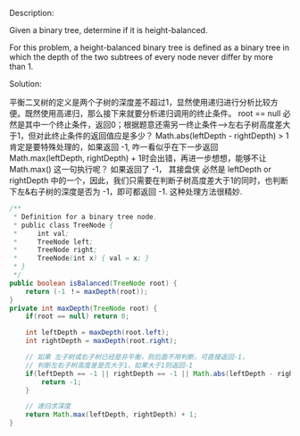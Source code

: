 Description:

Given a binary tree, determine if it is height-balanced.

For this problem, a height-balanced binary tree is defined as a binary tree in which the depth of the two subtrees of every node never differ by more than 1.

Solution:

平衡二叉树的定义是两个子树的深度差不超过1，显然使用递归进行分析比较方便。既然使用高递归，那么接下来就要分析递归调用的终止条件。 root == null 必然是其中一个终止条件，返回0；根据题意还需另一终止条件-->左右子树高度差大于1，但对此终止条件的返回值应是多少？
Math.abs(leftDepth - rightDepth) > 1 肯定是要特殊处理的，如果返回 -1, 咋一看似乎在下一步返回 Math.max(leftDepth, rightDepth) + 1时会出错，再进一步想想，能够不让 Math.max() 这一句执行呢？ 如果返回了 -1， 其接盘侠 必然是 leftDepth or rightDepth 中的一个，因此，我们只需要在判断子树高度差大于1的同时，也判断下左&右子树的深度是否为 -1，即可都返回 -1. 这种处理方法很精妙.

```java
/**
 * Definition for a binary tree node.
 * public class TreeNode {
 *     int val;
 *     TreeNode left;
 *     TreeNode right;
 *     TreeNode(int x) { val = x; }
 * }
 */
public boolean isBalanced(TreeNode root) {
    return (-1 ！= maxDepth(root));
}
private int maxDepth(TreeNode root) {
    if(root == null) return 0;

    int leftDepth = maxDepth(root.left);
    int rightDepth = maxDepth(root.right);

    // 如果 左子树或右子树已经是非平衡，则后面不用判断，可直接返回-1，
    // 判断左右子树高度差是否大于1，如果大于1则返回-1
    if(leftDepth == -1 || rightDepth == -1 || Math.abs(leftDepth - rightDepth) > 1) {
        return -1;
    }

    // 递归求深度
    return Math.max(leftDepth, rightDepth) + 1;   
}
``` 